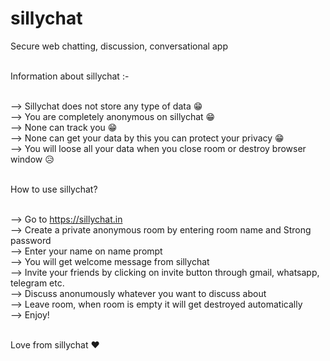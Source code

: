 # sillychat
Secure web chatting, discussion, conversational app</br></br>


Information about sillychat :-</br></br>

--> Sillychat does not store any type of data 😁</br>
--> You are completely anonymous on sillychat 😁</br>
--> None can track you 😁</br>
--> None can get your data by this you can protect your privacy 😁</br>
--> You will loose all your data when you close room or destroy browser window 😥</br></br>

How to use sillychat?</br></br>

--> Go to https://sillychat.in</br>
--> Create a private anonymous room by entering room name and Strong password</br>
--> Enter your name on name prompt</br>
--> You will get welcome message from sillychat</br>
--> Invite your friends by clicking on invite button through gmail, whatsapp, telegram etc.</br>
--> Discuss anonumously whatever you want to discuss about</br>
--> Leave room, when room is empty it will get destroyed automatically</br>
--> Enjoy!</br></br>

Love from sillychat ❤
